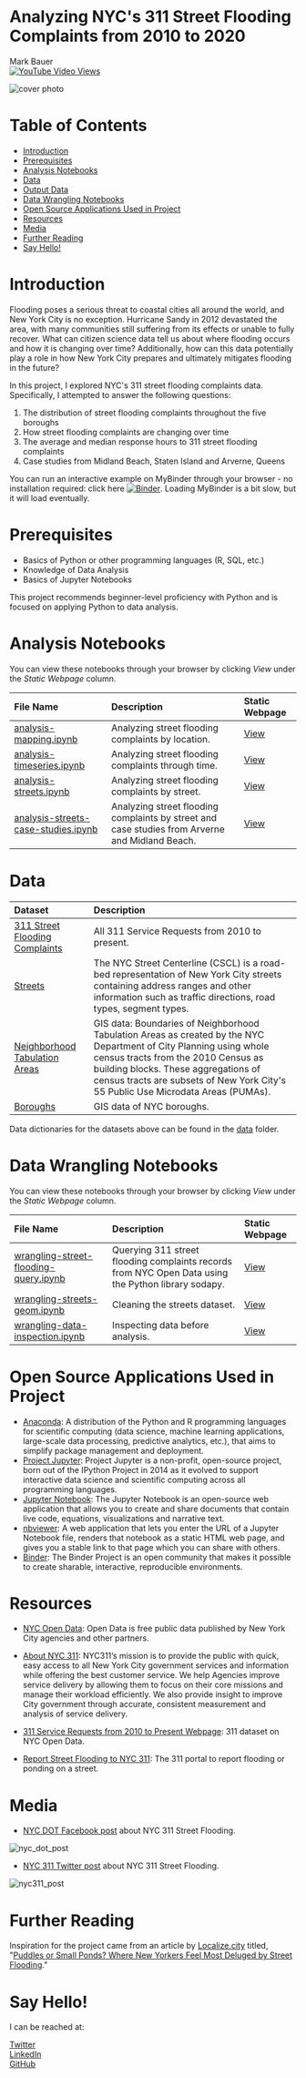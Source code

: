 # Analyzing NYC's 311 Street Flooding Complaints from 2010 to 2020  
Mark Bauer  
[![YouTube Video Views](https://img.shields.io/youtube/views/ejgrO5-RatE?label=Watch%20Presentation&style=social)](https://www.youtube.com/watch?v=ejgrO5-RatE)

![cover photo](figures/cover-photo.png) 

# Table of Contents

   * [Introduction](#Introduction)
   * [Prerequisites](#Prerequisites)
   * [Analysis Notebooks](#Analysis-Notebooks)
   * [Data](#Data) 
   * [Output Data](#Output-Data) 
   * [Data Wrangling Notebooks](#Data-Wrangling-Notebooks)
   * [Open Source Applications Used in Project](#Open-Source-Applications-Used-in-Project)
   * [Resources](#Resources)
   * [Media](#Media)
   * [Further Reading](#Further-Reading)
   * [Say Hello!](#Say-Hello)

# Introduction

Flooding poses a serious threat to coastal cities all around the world, and New York City is no exception. Hurricane Sandy in 2012 devastated the area, with many communities still suffering from its effects or unable to fully recover.  What can citizen science data tell us about where flooding occurs and how it is changing over time? Additionally, how can this data potentially play a role in how New York City prepares and ultimately mitigates flooding in the future?  

In this project, I explored NYC's 311 street flooding complaints data. Specifically, I attempted to answer the following questions:
1. The distribution of street flooding complaints throughout the five boroughs  
2. How street flooding complaints are changing over time  
3. The average and median response hours to 311 street flooding complaints  
3. Case studies from Midland Beach, Staten Island and Arverne, Queens

You can run an interactive example on MyBinder through your browser - no installation required: click here [![Binder](https://mybinder.org/badge_logo.svg)](https://mybinder.org/v2/gh/mebauer/nyc-311-street-flooding/HEAD?filepath=mybinder-example%2Fmybinder_example.ipynb). Loading MyBinder is a bit slow, but it will load eventually.

# Prerequisites

- Basics of Python or other  programming languages (R, SQL, etc.)
- Knowledge of Data Analysis
- Basics of Jupyter Notebooks

This project recommends beginner-level proficiency with Python and is focused on applying Python to data analysis.

# Analysis Notebooks

You can view these notebooks through your browser by clicking *View* under the *Static Webpage* column.  

| File Name | Description | Static Webpage |
| :-------- | :---------- | :------------- |
| [analysis-mapping.ipynb](https://github.com/mebauer/nyc-311-street-flooding/blob/main/analysis-mapping.ipynb) | Analyzing street flooding complaints by location. | [View](https://nbviewer.jupyter.org/github/mebauer/nyc-311-street-flooding/blob/main/analysis-mapping.ipynb) |
| [analysis-timeseries.ipynb](https://github.com/mebauer/nyc-311-street-flooding/blob/main/analysis-timeseries.ipynb) | Analyzing street flooding complaints through time. | [View](https://nbviewer.jupyter.org/github/mebauer/nyc-311-street-flooding/blob/main/analysis-timeseries.ipynb) |
| [analysis-streets.ipynb](https://github.com/mebauer/nyc-311-street-flooding/blob/main/analysis-streets.ipynb) | Analyzing street flooding complaints by street. | [View](https://nbviewer.org/github/mebauer/nyc-311-street-flooding/blob/main/analysis-streets.ipynb) |
| [analysis-streets-case-studies.ipynb](https://github.com/mebauer/nyc-311-street-flooding/blob/main/analysis-streets-case-studies.ipynb) | Analyzing street flooding complaints by street and case studies from Arverne and Midland Beach. | [View](https://nbviewer.jupyter.org/github/mebauer/nyc-311-street-flooding/blob/main/analysis-streets-case-studies.ipynb) |


# Data 

| Dataset | Description |
| :-------- | :---------- |
| [311 Street Flooding Complaints](https://data.cityofnewyork.us/Social-Services/311-Service-Requests-from-2010-to-Present/erm2-nwe9) | All 311 Service Requests from 2010 to present. |
| [Streets](https://data.cityofnewyork.us/City-Government/NYC-Street-Centerline-CSCL-/exjm-f27b) | The NYC Street Centerline (CSCL) is a road-bed representation of New York City streets containing address ranges and other information such as traffic directions, road types, segment types. |
| [Neighborhood Tabulation Areas](https://data.cityofnewyork.us/City-Government/Neighborhood-Tabulation-Areas-NTA-/cpf4-rkhq) | GIS data: Boundaries of Neighborhood Tabulation Areas as created by the NYC Department of City Planning using whole census tracts from the 2010 Census as building blocks. These aggregations of census tracts are subsets of New York City's 55 Public Use Microdata Areas (PUMAs). |
| [Boroughs]() | GIS data of NYC boroughs. |

Data dictionaries for the datasets above can be found in the [data](https://github.com/mebauer/nyc-311-street-flooding/tree/main/data) folder. 
 

# Data Wrangling Notebooks

You can view these notebooks through your browser by clicking *View* under the *Static Webpage* column. 

| File Name | Description | Static Webpage |
| :-------- | :---------- | :------------- |
| [wrangling-street-flooding-query.ipynb](https://github.com/mebauer/nyc-311-street-flooding/blob/main/data-wrangling/wrangling-street-flooding-query.ipynb) | Querying 311 street flooding complaints records from NYC Open Data using the Python library sodapy. | [View](https://nbviewer.jupyter.org/github/mebauer/nyc-311-street-flooding/blob/main/data-wrangling/wrangling-street-flooding-query.ipynb) |
| [wrangling-streets-geom.ipynb](https://github.com/mebauer/nyc-311-street-flooding/blob/main/data-wrangling/wrangling-streets-geom.ipynb) | Cleaning the streets dataset. | [View](https://nbviewer.jupyter.org/github/mebauer/nyc-311-street-flooding/blob/main/data-wrangling/data-wrangling/wrangling-streets-geom.ipynb) |
| [wrangling-data-inspection.ipynb](https://github.com/mebauer/nyc-311-street-flooding/blob/main/data-wrangling/wrangling-data-inspection.ipynb) | Inspecting data before analysis. | [View](https://nbviewer.jupyter.org/github/mebauer/nyc-311-street-flooding/blob/main/data-wrangling/wrangling-data-inspection.ipynb) |

# Open Source Applications Used in Project

- [Anaconda](https://www.anaconda.com/): A distribution of the Python and R programming languages for scientific computing (data science, machine learning applications, large-scale data processing, predictive analytics, etc.), that aims to simplify package management and deployment.  
- [Project Jupyter](https://jupyter.org/index.html): Project Jupyter is a non-profit, open-source project, born out of the IPython Project in 2014 as it evolved to support interactive data science and scientific computing across all programming languages.  
- [Jupyter Notebook](https://jupyter.org/try): The Jupyter Notebook is an open-source web application that allows you to create and share documents that contain live code, equations, visualizations and narrative text.  
- [nbviewer](https://nbviewer.jupyter.org/): A web application that lets you enter the URL of a Jupyter Notebook file, renders that notebook as a static HTML web page, and gives you a stable link to that page which you can share with others.  
- [Binder](https://mybinder.org/): The Binder Project is an open community that makes it possible to create sharable, interactive, reproducible environments.

# Resources

- [NYC Open Data](https://opendata.cityofnewyork.us/): Open Data is free public data published by New York City agencies and other partners.  

- [About NYC 311](https://portal.311.nyc.gov/about-nyc-311/): NYC311’s mission is to provide the public with quick, easy access to all New York City government services and information while offering the best customer service. We help Agencies improve service delivery by allowing them to focus on their core missions and manage their workload efficiently. We also provide insight to improve City government through accurate, consistent measurement and analysis of service delivery.  

- [311 Service Requests from 2010 to Present Webpage](https://data.cityofnewyork.us/Social-Services/311-Service-Requests-from-2010-to-Present/erm2-nwe9): 311 dataset on NYC Open Data.  

- [Report Street Flooding to NYC 311](https://portal.311.nyc.gov/article/?kanumber=KA-02198): The 311 portal to report flooding or ponding on a street.

# Media

- [NYC DOT Facebook post](https://www.facebook.com/NYCDOT/posts/if-you-see-ponding-or-flooding-on-any-nyc-street-or-highway-report-it-to-nyc-311/10156270397437887/) about NYC 311 Street Flooding.

![nyc_dot_post](images/nyc_dot_post.png) 

- [NYC 311 Twitter post](https://twitter.com/nyc311/status/1067131135749165056) about NYC 311 Street Flooding.

![nyc311_post](images/nyc311_post.png) 

# Further Reading

Inspiration for the project came from an article by [Localize.city](https://www.localize.city/) titled, "[Puddles or Small Ponds? Where New Yorkers Feel Most Deluged by Street Flooding](https://www.localize.city/blog/puddles-or-small-ponds-where-new-yorkers-feel-most-deluged-by-street-flooding/)."

# Say Hello!   

I can be reached at:  

[Twitter](https://twitter.com/markbauerwater)  
[LinkedIn](https://www.linkedin.com/in/markebauer/)  
[GitHub](https://github.com/mebauer)